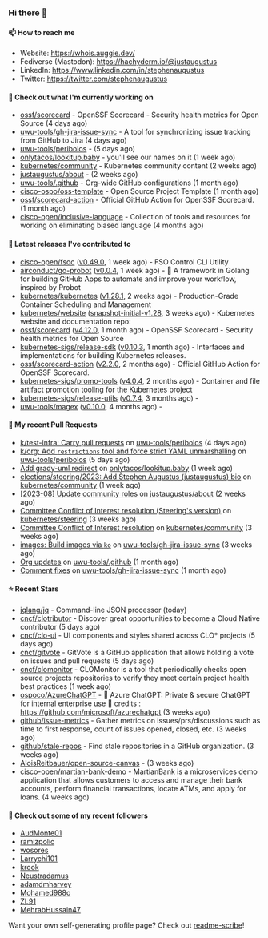 ### Hi there 👋

#### 📫 How to reach me

- Website: https://whois.auggie.dev/
- Fediverse (Mastodon): https://hachyderm.io/@justaugustus
- LinkedIn: https://www.linkedin.com/in/stephenaugustus
- Twitter: https://twitter.com/stephenaugustus

#### 👷 Check out what I'm currently working on

- [ossf/scorecard](https://github.com/ossf/scorecard) - OpenSSF Scorecard - Security health metrics for Open Source (4 days ago)
- [uwu-tools/gh-jira-issue-sync](https://github.com/uwu-tools/gh-jira-issue-sync) - A tool for synchronizing issue tracking from GitHub to Jira (4 days ago)
- [uwu-tools/peribolos](https://github.com/uwu-tools/peribolos) -  (5 days ago)
- [onlytacos/lookitup.baby](https://github.com/onlytacos/lookitup.baby) - you&#39;ll see our names on it (1 week ago)
- [kubernetes/community](https://github.com/kubernetes/community) - Kubernetes community content (2 weeks ago)
- [justaugustus/about](https://github.com/justaugustus/about) -  (2 weeks ago)
- [uwu-tools/.github](https://github.com/uwu-tools/.github) - Org-wide GitHub configurations (1 month ago)
- [cisco-ospo/oss-template](https://github.com/cisco-ospo/oss-template) - Open Source Project Template (1 month ago)
- [ossf/scorecard-action](https://github.com/ossf/scorecard-action) - Official GitHub Action for OpenSSF Scorecard. (1 month ago)
- [cisco-open/inclusive-language](https://github.com/cisco-open/inclusive-language) - Collection of tools and resources for working on eliminating biased language (4 months ago)

#### 🔭 Latest releases I've contributed to

- [cisco-open/fsoc](https://github.com/cisco-open/fsoc) ([v0.49.0](https://github.com/cisco-open/fsoc/releases/tag/v0.49.0), 1 week ago) - FSO Control CLI Utility
- [airconduct/go-probot](https://github.com/airconduct/go-probot) ([v0.0.4](https://github.com/airconduct/go-probot/releases/tag/v0.0.4), 1 week ago) - 🤖 A framework in Golang for building GitHub Apps to automate and improve your workflow, inspired by Probot
- [kubernetes/kubernetes](https://github.com/kubernetes/kubernetes) ([v1.28.1](https://github.com/kubernetes/kubernetes/releases/tag/v1.28.1), 2 weeks ago) - Production-Grade Container Scheduling and Management
- [kubernetes/website](https://github.com/kubernetes/website) ([snapshot-initial-v1.28](https://github.com/kubernetes/website/releases/tag/snapshot-initial-v1.28), 3 weeks ago) - Kubernetes website and documentation repo: 
- [ossf/scorecard](https://github.com/ossf/scorecard) ([v4.12.0](https://github.com/ossf/scorecard/releases/tag/v4.12.0), 1 month ago) - OpenSSF Scorecard - Security health metrics for Open Source
- [kubernetes-sigs/release-sdk](https://github.com/kubernetes-sigs/release-sdk) ([v0.10.3](https://github.com/kubernetes-sigs/release-sdk/releases/tag/v0.10.3), 1 month ago) - Interfaces and implementations for building Kubernetes releases.
- [ossf/scorecard-action](https://github.com/ossf/scorecard-action) ([v2.2.0](https://github.com/ossf/scorecard-action/releases/tag/v2.2.0), 2 months ago) - Official GitHub Action for OpenSSF Scorecard.
- [kubernetes-sigs/promo-tools](https://github.com/kubernetes-sigs/promo-tools) ([v4.0.4](https://github.com/kubernetes-sigs/promo-tools/releases/tag/v4.0.4), 2 months ago) - Container and file artifact promotion tooling for the Kubernetes project
- [kubernetes-sigs/release-utils](https://github.com/kubernetes-sigs/release-utils) ([v0.7.4](https://github.com/kubernetes-sigs/release-utils/releases/tag/v0.7.4), 3 months ago) - 
- [uwu-tools/magex](https://github.com/uwu-tools/magex) ([v0.10.0](https://github.com/uwu-tools/magex/releases/tag/v0.10.0), 4 months ago) - 

#### 🔨 My recent Pull Requests

- [k/test-infra: Carry pull requests](https://github.com/uwu-tools/peribolos/pull/258) on [uwu-tools/peribolos](https://github.com/uwu-tools/peribolos) (4 days ago)
- [k/org: Add `restrictions` tool and force strict YAML unmarshalling](https://github.com/uwu-tools/peribolos/pull/257) on [uwu-tools/peribolos](https://github.com/uwu-tools/peribolos) (5 days ago)
- [Add grady-uml redirect](https://github.com/onlytacos/lookitup.baby/pull/10) on [onlytacos/lookitup.baby](https://github.com/onlytacos/lookitup.baby) (1 week ago)
- [elections/steering/2023: Add Stephen Augustus (justaugustus) bio](https://github.com/kubernetes/community/pull/7505) on [kubernetes/community](https://github.com/kubernetes/community) (1 week ago)
- [[2023-08] Update community roles](https://github.com/justaugustus/about/pull/10) on [justaugustus/about](https://github.com/justaugustus/about) (2 weeks ago)
- [Committee Conflict of Interest resolution (Steering&#39;s version)](https://github.com/kubernetes/steering/pull/272) on [kubernetes/steering](https://github.com/kubernetes/steering) (3 weeks ago)
- [Committee Conflict of Interest resolution](https://github.com/kubernetes/community/pull/7468) on [kubernetes/community](https://github.com/kubernetes/community) (3 weeks ago)
- [images: Build images via `ko`](https://github.com/uwu-tools/gh-jira-issue-sync/pull/165) on [uwu-tools/gh-jira-issue-sync](https://github.com/uwu-tools/gh-jira-issue-sync) (3 weeks ago)
- [Org updates](https://github.com/uwu-tools/.github/pull/21) on [uwu-tools/.github](https://github.com/uwu-tools/.github) (1 month ago)
- [Comment fixes](https://github.com/uwu-tools/gh-jira-issue-sync/pull/146) on [uwu-tools/gh-jira-issue-sync](https://github.com/uwu-tools/gh-jira-issue-sync) (1 month ago)

#### ⭐ Recent Stars

- [jqlang/jq](https://github.com/jqlang/jq) - Command-line JSON processor (today)
- [cncf/clotributor](https://github.com/cncf/clotributor) - Discover great opportunities to become a Cloud Native contributor (5 days ago)
- [cncf/clo-ui](https://github.com/cncf/clo-ui) - UI components and styles shared across CLO* projects (5 days ago)
- [cncf/gitvote](https://github.com/cncf/gitvote) - GitVote is a GitHub application that allows holding a vote on issues and pull requests (5 days ago)
- [cncf/clomonitor](https://github.com/cncf/clomonitor) - CLOMonitor is a tool that periodically checks open source projects repositories to verify they meet certain project health best practices (1 week ago)
- [ospoco/AzureChatGPT](https://github.com/ospoco/AzureChatGPT) -  🤖 Azure ChatGPT: Private &amp; secure ChatGPT for internal enterprise use 💼 credits : https://github.com/microsoft/azurechatgpt (3 weeks ago)
- [github/issue-metrics](https://github.com/github/issue-metrics) - Gather metrics on issues/prs/discussions such as time to first response, count of issues opened, closed, etc. (3 weeks ago)
- [github/stale-repos](https://github.com/github/stale-repos) - Find stale repositories in a GitHub organization. (3 weeks ago)
- [AloisReitbauer/open-source-canvas](https://github.com/AloisReitbauer/open-source-canvas) -  (3 weeks ago)
- [cisco-open/martian-bank-demo](https://github.com/cisco-open/martian-bank-demo) - MartianBank is a microservices demo application that allows customers to access and manage their bank accounts, perform financial transactions, locate ATMs, and apply for loans. (4 weeks ago)

#### 👯 Check out some of my recent followers

- [AudMonte01](https://github.com/AudMonte01)
- [ramizpolic](https://github.com/ramizpolic)
- [wosores](https://github.com/wosores)
- [Larrychi101](https://github.com/Larrychi101)
- [krook](https://github.com/krook)
- [Neustradamus](https://github.com/Neustradamus)
- [adamdmharvey](https://github.com/adamdmharvey)
- [Mohamed988o](https://github.com/Mohamed988o)
- [ZL91](https://github.com/ZL91)
- [MehrabHussain47](https://github.com/MehrabHussain47)

Want your own self-generating profile page? Check out [readme-scribe](https://github.com/muesli/readme-scribe)!
